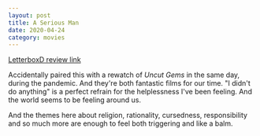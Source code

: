 ```yaml
---
layout: post
title: A Serious Man
date: 2020-04-24
category: movies
---
```

 
[LetterboxD review link](https://letterboxd.com/samarthbhaskar/film/a-serious-man/)

Accidentally paired this with a rewatch of <em>Uncut Gems</em> in the same day, during the pandemic. And they're both fantastic films for our time. "I didn't do anything" is a perfect refrain for the helplessness I've been feeling. And the world seems to be feeling around us. 

And the themes here about religion, rationality, cursedness, responsibility and so much more are enough to feel both triggering and like a balm.